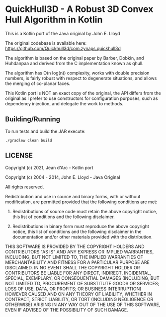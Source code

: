 # QuickHull3D - A Robust 3D Convex Hull Algorithm in Kotlin

This is a Kotlin port of the Java original by John E. Lloyd 

The original codebase is available here: https://github.com/Quickhull3d/com.zynaps.quickhull3d

The algorithm is based on the original paper by Barber, Dobkin, and Huhdanpaa 
and derived from the C implementation known as qhull. 

The algorithm has O(n log(n)) complexity, works with double precision numbers, 
is fairly robust with respect to degenerate situations, and allows the merging of 
co-planar faces.

This Kotlin port is NOT an exact copy of the original, the API differs from the 
original as I prefer to use constructors for configuration purposes, such as
dependency injection, and delegate the work to methods.

## Building/Running

To run tests and build the JAR execute:
```
./gradlew clean build
```

## LICENSE
Copyright (c) 2021, Jean d'Arc - Kotlin port

Copyright (c) 2004 - 2014, John E. Lloyd - Java Original

All rights reserved.

Redistribution and use in source and binary forms, with or without modification,
are permitted provided that the following conditions are met:

1. Redistributions of source code must retain the above copyright notice, this
   list of conditions and the following disclaimer.

2. Redistributions in binary form must reproduce the above copyright notice,
   this list of conditions and the following disclaimer in the documentation
   and/or other materials provided with the distribution.

THIS SOFTWARE IS PROVIDED BY THE COPYRIGHT HOLDERS AND CONTRIBUTORS "AS IS"
AND ANY EXPRESS OR IMPLIED WARRANTIES, INCLUDING, BUT NOT LIMITED TO, THE
IMPLIED WARRANTIES OF MERCHANTABILITY AND FITNESS FOR A PARTICULAR PURPOSE
ARE DISCLAIMED. IN NO EVENT SHALL THE COPYRIGHT HOLDER OR CONTRIBUTORS BE
LIABLE FOR ANY DIRECT, INDIRECT, INCIDENTAL, SPECIAL, EXEMPLARY, OR
CONSEQUENTIAL DAMAGES (INCLUDING, BUT NOT LIMITED TO, PROCUREMENT OF
SUBSTITUTE GOODS OR SERVICES; LOSS OF USE, DATA, OR PROFITS; OR BUSINESS
INTERRUPTION) HOWEVER CAUSED AND ON ANY THEORY OF LIABILITY, WHETHER IN
CONTRACT, STRICT LIABILITY, OR TORT (INCLUDING NEGLIGENCE OR OTHERWISE)
ARISING IN ANY WAY OUT OF THE USE OF THIS SOFTWARE, EVEN IF ADVISED OF THE
POSSIBILITY OF SUCH DAMAGE.
